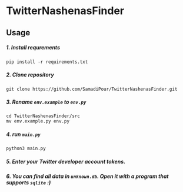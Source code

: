 # TwitterNashenasFinder
## Usage
##### 1. Install requrements
```
pip install -r requirements.txt
```
##### 2. Clone repository
```
git clone https://github.com/SamadiPour/TwitterNashenasFinder.git
```
##### 3. Rename ```env.example``` to ```env.py```
```
cd TwitterNashenasFinder/src
mv env.example.py env.py
```
##### 4. run `main.py`
```
python3 main.py
```
##### 5. Enter your **Twitter developer account** tokens.

##### 6. You can find all data in `unknown.db`. Open it with a program that supports `sqlite`  :) 
